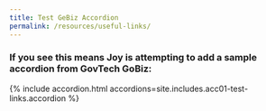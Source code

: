 ```yaml
---
title: Test GeBiz Accordion
permalink: /resources/useful-links/
---
```


### If you see this means Joy is attempting to add a sample accordion from GovTech GoBiz:

{% include accordion.html accordions=site.includes.acc01-test-links.accordion %}
